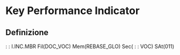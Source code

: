 # Key Performance Indicator

## Definizione
 :  : I.INC.MBR Fil(DOC_VOC) Mem(REBASE_GLO) Sec( :  : VOC) SAt(011)
